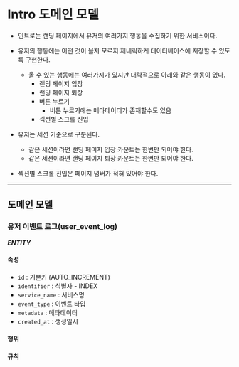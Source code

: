 # Intro 도메인 모델

- 인트로는 랜딩 페이지에서 유저의 여러가지 행동을 수집하기 위한 서비스이다.
- 유저의 행동에는 어떤 것이 올지 모르지 제네릭하게 데이터베이스에 저장할 수 있도록 구현한다.
    - 올 수 있는 행동에는 여러가지가 있지만 대략적으로 아래와 같은 행동이 있다.
        - 랜딩 페이지 입장
        - 랜딩 페이지 퇴장
        - 버튼 누르기
            - 버튼 누르기에는 메타데이터가 존재할수도 있음
        - 섹션별 스크롤 진입

- 유저는 세션 기준으로 구분된다.
    - 같은 세션이라면 랜딩 페이지 입장 카운트는 한번만 되어야 한다.
    - 같은 세션이라면 랜딩 페이지 퇴장 카운트는 한번만 되어야 한다.
- 섹션별 스크롤 진입은 페이지 넘버가 적혀 있어야 한다.

---

## 도메인 모델

### 유저 이벤트 로그(user_event_log)

**_ENTITY_**

#### 속성

- `id` : 기본키 (AUTO_INCREMENT)
- `identifier` : 식별자 - INDEX
- `service_name` : 서비스명
- `event_type` : 이벤트 타입
- `metadata` : 메타데이터
- `created_at` : 생성일시

#### 행위

#### 규칙
